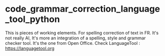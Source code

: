 # code_grammar_correction_language_tool_python

This is pieces of working elements. For spelling correction of text in FR. It's not really AI, It's more an integration of a spelling, style and grammar checker tool. It's the one from Open Office. Check LanguageTool : https://languagetool.org





